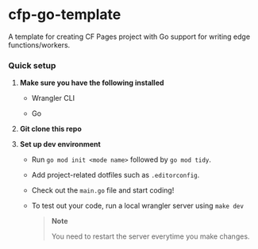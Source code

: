 # cfp-go-template

A template for creating CF Pages project with Go support for writing edge functions/workers.

### Quick setup

1. **Make sure you have the following installed**

    - Wrangler CLI

    - Go

2. **Git clone this repo**

3. **Set up dev environment**

    - Run `go mod init <mode name>` followed by `go mod tidy`.

    - Add project-related dotfiles such as `.editorconfig`.

    - Check out the `main.go` file and start coding!

    - To test out your code, run a local wrangler server using `make dev`
      > 
      > **Note**
      > 
      > You need to restart the server everytime you make changes.
